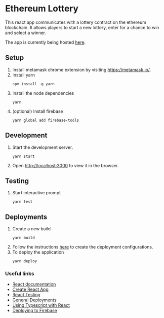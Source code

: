 # Ethereum Lottery

This react app communicates with a lottery contract on the ethereum blockchain. It allows players to start a new lottery, enter for a chance to win and select a winner.

The app is currently being hosted [here][app_url].

## Setup
1. Install metamask chrome extension by visiting https://metamask.io/.
1. Install yarn
   ```
   npm install -g yarn
   ```
1. Install the node dependencies
   ```
   yarn
   ```
1. (optional) Install firebase
   ```
   yarn global add firebase-tools

## Development
1. Start the development server.
   ```
   yarn start
   ```
1. Open [http://localhost:3000][local_url] to view it in the browser.

## Testing
1. Start interactive prompt
   ```
   yarn test
   ```

## Deployments
1. Create a new build
   ```
   yarn build
   ```
1. Follow the instructions [here][firebase_instructions] to create the deployment configurations.
1. To deploy the application
   ```
   yarn deploy
   ```


### Useful links
* [React documentation](https://reactjs.org/)
* [Create React App](https://facebook.github.io/create-react-app/docs/getting-started)
* [React Testing](https://facebook.github.io/create-react-app/docs/running-tests)
* [General Deployments](https://facebook.github.io/create-react-app/docs/deployment)
* [Using Typescript with React](https://create-react-app.dev/docs/adding-typescript)
* [Deploying to Firebase](https://create-react-app.dev/docs/deployment/#firebase)

[firebase_instructions]: https://create-react-app.dev/docs/deployment/#firebase
[local_url]: http://localhost:3000
[app_url]: https://ethereum-lottery-7fb7b.web.app/
